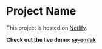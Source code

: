 # Project Name

This project is hosted on [Netlify](https://www.netlify.com/).

**Check out the live demo: [sy-emlak]([https://fanciful-torrone-a5267e.netlify.app](https://astonishing-raindrop-508159.netlify.app))**
